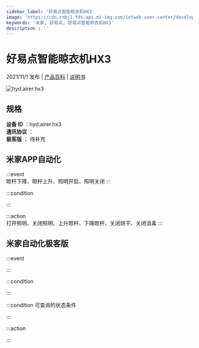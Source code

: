 ```yaml
---
sidebar_label: '好易点智能晾衣机HX3'
image: 'https://cdn.cnbj1.fds.api.mi-img.com/iotweb-user-center/developer_1679071135950baLJB3N6.png?GalaxyAccessKeyId=AKVGLQWBOVIRQ3XLEW&Expires=9223372036854775807&Signature=5WFIiTWbxvhdurTFS0KEsPr2CII='
keywords: '米家, 好易点, 好易点智能晾衣机HX3'
description : ''
---
```

# 好易点智能晾衣机HX3

2021/11/1 发布 | [产品百科](https://home.mi.com/webapp/content/baike/product/index.html?model=hyd.airer.hx3/) | [说明书](https://home.mi.com/views/introduction.html?model=hyd.airer.hx3&region=cn)

![hyd.airer.hx3](https://cdn.cnbj1.fds.api.mi-img.com/iotweb-user-center/developer_1679071135950baLJB3N6.png?GalaxyAccessKeyId=AKVGLQWBOVIRQ3XLEW&Expires=9223372036854775807&Signature=5WFIiTWbxvhdurTFS0KEsPr2CII=)

## 规格  
> 
**设备 ID** ：hyd.airer.hx3  
**通讯协议** ：  
**极客版**  ： 待补充 


## 米家APP自动化  

:::event  
晾杆下降、晾杆上升、照明开启、照明关闭
:::

:::condition  

:::

:::action   
打开照明、关闭照明、上升晾杆、下降晾杆、关闭烘干、关闭消毒
:::

## 米家自动化极客版  

:::event  

:::

:::condition  

:::

:::condition 可查询的状态条件  

:::

:::action  

:::

        
